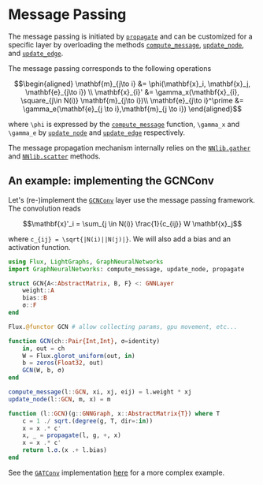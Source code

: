 # Message Passing

The message passing is initiated by [`propagate`](@ref)
and can be customized for a specific layer by overloading the methods
[`compute_message`](@ref), [`update_node`](@ref), and [`update_edge`](@ref).

The message passing corresponds to the following operations 

```math
\begin{aligned}
\mathbf{m}_{j\to i} &= \phi(\mathbf{x}_i, \mathbf{x}_j, \mathbf{e}_{j\to i}) \\
\mathbf{x}_{i}' &= \gamma_x(\mathbf{x}_{i}, \square_{j\in N(i)}  \mathbf{m}_{j\to i})\\
\mathbf{e}_{j\to i}^\prime &=  \gamma_e(\mathbf{e}_{j \to i},\mathbf{m}_{j \to i})
\end{aligned}
```
where ``\phi`` is expressed by the [`compute_message`](@ref) function, 
``\gamma_x`` and ``\gamma_e`` by [`update_node`](@ref) and [`update_edge`](@ref)
respectively.

The message propagation mechanism internally relies on the [`NNlib.gather`](@ref) 
and [`NNlib.scatter`](@ref) methods.

## An example: implementing the GCNConv

Let's (re-)implement the [`GCNConv`](@ref) layer use the message passing framework.
The convolution reads 

```math
\mathbf{x}'_i = \sum_{j \in N(i)} \frac{1}{c_{ij}} W \mathbf{x}_j
```
where ``c_{ij} = \sqrt{|N(i)||N(j)|}``. We will also add a bias and an activation function.

```julia
using Flux, LightGraphs, GraphNeuralNetworks
import GraphNeuralNetworks: compute_message, update_node, propagate

struct GCN{A<:AbstractMatrix, B, F} <: GNNLayer
    weight::A
    bias::B
    σ::F
end

Flux.@functor GCN # allow collecting params, gpu movement, etc...

function GCN(ch::Pair{Int,Int}, σ=identity)
    in, out = ch
    W = Flux.glorot_uniform(out, in)
    b = zeros(Float32, out)
    GCN(W, b, σ)
end

compute_message(l::GCN, xi, xj, eij) = l.weight * xj
update_node(l::GCN, m, x) = m

function (l::GCN)(g::GNNGraph, x::AbstractMatrix{T}) where T
    c = 1 ./ sqrt.(degree(g, T, dir=:in))
    x = x .* c'
    x, _ = propagate(l, g, +, x)
    x = x .* c'
    return l.σ.(x .+ l.bias)
end
```

See the [`GATConv`](@ref) implementation [here](https://github.com/CarloLucibello/GraphNeuralNetworks.jl/blob/master/src/layers/conv.jl) for a more complex example.

